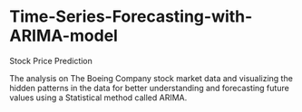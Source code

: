 # Time-Series-Forecasting-with-ARIMA-model
Stock Price Prediction

The analysis on The Boeing Company stock market data and visualizing the hidden patterns in the data for better understanding and forecasting future values using a Statistical method called ARIMA. 
